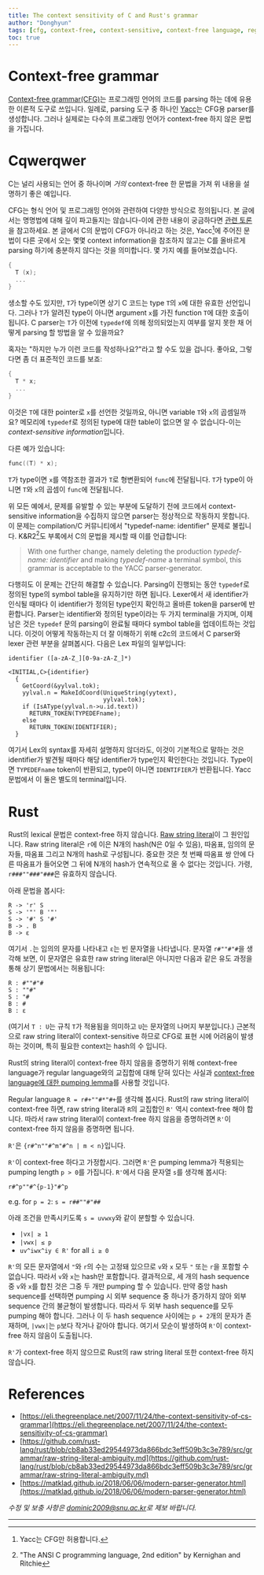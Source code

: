 ```yaml
---
title: The context sensitivity of C and Rust's grammar
author: "Donghyun"
tags: [cfg, context-free, context-sensitive, context-free language, regular language, programming language, parsing, parser, raw string literal, pumping lemma, ambiguity]
toc: true
---
```


# Context-free grammar

[Context-free grammar(CFG)](https://en.wikipedia.org/wiki/Context-free_grammar)는 프로그래밍 언어의 코드를 parsing 하는 데에 유용한 이론적 도구로 쓰입니다. 일례로, parsing 도구 중 하나인 [Yacc](http://en.wikipedia.org/wiki/Yacc)는 CFG용 parser를 생성합니다. 그러나 실제로는 다수의 프로그래밍 언어가 context-free 하지 않은 문법을 가집니다.

# Cqwerqwer

C는 널리 사용되는 언어 중 하나이며 *거의* context-free 한 문법을 가져 위 내용을 설명하기 좋은 예입니다.

CFG는 형식 언어 및 프로그래밍 언어와 관련하여 다양한 방식으로 정의됩니다. 본 글에서는 명명법에 대해 깊이 파고들지는 않습니다-이에 관한 내용이 궁금하다면 [관련 토론](https://groups.google.com/g/comp.lang.misc/c/MCZmQv56--Q?pli=1#39cd8a1804f11cca)을 참고하세요. 본 글에서 C의 문법이 CFG가 아니라고 하는 것은, Yacc[^1]에 주어진 문법이 다른 곳에서 오는 몇몇 context information을 참조하지 않고는 C를 올바르게 parsing 하기에 충분하지 않다는 것을 의미합니다. 몇 가지 예를 들어보겠습니다.

```c
{
  T (x);
  ...
}
```

생소할 수도 있지만, `T`가 type이면 상기 C 코드는 type `T`의 `x`에 대한 유효한 선언입니다. 그러나 `T`가 알려진 type이 아니면 argument `x`를 가진 function `T`에 대한 호출이 됩니다. C parser는 `T`가 이전에 `typedef`에 의해 정의되었는지 여부를 알지 못한 채 어떻게 parsing 할 방법을 알 수 있을까요?

혹자는 "하지만 누가 이런 코드를 작성하나요?"라고 할 수도 있을 겁니다. 좋아요, 그렇다면 좀 더 표준적인 코드를 보죠:

```c
{
  T * x;
  ...
}
```

이것은 `T`에 대한 pointer로 `x`를 선언한 것일까요, 아니면 variable `T`와 `x`의 곱셈일까요? 메모리에 `typedef`로 정의된 type에 대한 table이 없으면 알 수 없습니다-이는 *context-sensitive information*입니다.

다른 예가 있습니다:

```c
func((T) * x);
```

`T`가 type이면 `x`를 역참조한 결과가 `T`로 형변환되어 `func`에 전달됩니다. `T`가 type이 아니면 `T`와 `x`의 곱셈이 `func`에 전달됩니다.

위 모든 예에서, 문제를 유발할 수 있는 부분에 도달하기 전에 코드에서 context-sensitive information을 수집하지 않으면 parser는 정상적으로 작동하지 못합니다. 이 문제는 compilation/C 커뮤니티에서 "typedef-name: identifier" 문제로 불립니다. K&R2[^2]도 부록에서 C의 문법을 제시할 때 이를 언급합니다:

> With one further change, namely deleting the production *typedef-name: identifier* and making *typedef-name* a terminal symbol, this grammar is acceptable to the YACC parser-generator.

다행히도 이 문제는 간단히 해결할 수 있습니다. Parsing이 진행되는 동안 `typedef`로 정의된 type의 symbol table을 유지하기만 하면 됩니다. Lexer에서 새 identifier가 인식될 때마다 이 identifier가 정의된 type인지 확인하고 올바른 token을 parser에 반환합니다. Parser는 identifier와 정의된 type이라는 두 가지 terminal을 가지며, 이제 남은 것은 `typedef` 문의 parsing이 완료될 때마다 symbol table을 업데이트하는 것입니다. 이것이 어떻게 작동하는지 더 잘 이해하기 위해 c2c의 코드에서 C parser와 lexer 관련 부분을 살펴봅시다. 다음은 Lex 파일의 일부입니다:

```
identifier ([a-zA-Z_][0-9a-zA-Z_]*)

<INITIAL,C>{identifier} 
  { 
    GetCoord(&yylval.tok);  
    yylval.n = MakeIdCoord(UniqueString(yytext), 
                           yylval.tok);
    if (IsAType(yylval.n->u.id.text))
      RETURN_TOKEN(TYPEDEFname);
    else 
      RETURN_TOKEN(IDENTIFIER); 
  }
```

여기서 Lex의 syntax를 자세히 설명하지 않더라도, 이것이 기본적으로 말하는 것은 identifier가 발견될 때마다 해당 identifier가 type인지 확인한다는 것입니다. Type이면 `TYPEDEFname` token이 반환되고, type이 아니면 `IDENTIFIER`가 반환됩니다. Yacc 문법에서 이 둘은 별도의 terminal입니다.

# Rust

Rust의 lexical 문법은 context-free 하지 않습니다. [Raw string literal](https://doc.rust-lang.org/stable/reference/tokens.html#raw-string-literals)이 그 원인입니다. Raw string literal은 `r`에 이은 N개의 hash(N은 0일 수 있음), 따옴표, 임의의 문자들, 따옴표 그리고 N개의 hash로 구성됩니다. 중요한 것은 첫 번째 따옴표 쌍 안에 다른 따옴표가 들어오면 그 뒤에 N개의 hash가 연속적으로 올 수 없다는 것입니다. 가령, `r###""###"###`은 유효하지 않습니다.

아래 문법을 봅시다:

```
R -> 'r' S
S -> '"' B '"'
S -> '#' S '#'
B -> . B
B -> ε
```

여기서 `.`는 임의의 문자를 나타내고 `ε`는 빈 문자열을 나타냅니다. 문자열 `r#""#"#`을 생각해 보면, 이 문자열은 유효한 raw string literal은 아니지만 다음과 같은 유도 과정을 통해 상기 문법에서는 허용됩니다:

```
R : #""#"#
S : ""#"
S : "#
B : #
B : ε
```

(여기서 `T : U`는 규칙 `T`가 적용됨을 의미하고 `U`는 문자열의 나머지 부분입니다.) 근본적으로 raw string literal이 context-sensitive 하므로 CFG로 표현 시에 어려움이 발생하는 것이며, 특히 필요한 context는 hash의 수 입니다.

Rust의 string literal이 context-free 하지 않음을 증명하기 위해 context-free language가 regular language와의 교집합에 대해 닫혀 있다는 사실과 [context-free language에 대한 pumping lemma](https://en.wikipedia.org/wiki/Pumping_lemma_for_context-free_languages)를 사용할 것입니다.

Regular language `R = r#+""#*"#+`를 생각해 봅시다. Rust의 raw string literal이 context-free 하면, raw string literal과 `R`의 교집합인 `R'` 역시 context-free 해야 합니다. 따라서 raw string literal이 context-free 하지 않음을 증명하려면 `R'`이 context-free 하지 않음을 증명하면 됩니다.

`R'`은 `{r#^n""#^m"#^n | m < n}`입니다.

`R'`이 context-free 하다고 가정합시다. 그러면 `R'`은 pumping lemma가 적용되는 pumping length `p > 0`를 가집니다. `R'`에서 다음 문자열 `s`를 생각해 봅시다:

`` r#^p""#^{p-1}"#^p ``

e.g. for `p = 2`: `s = r##""#"##`

아래 조건을 만족시키도록 `s = uvwxy`와 같이 분할할 수 있습니다.

- `|vx| ≥ 1`
- `|vwx| ≤ p`
- `uv^iwx^iy ∈ R'` for all `i ≥ 0`

`R'`의 모든 문자열에서 `"`와 `r`의 수는 고정돼 있으므로 `v`와 `x` 모두 `"` 또는 `r`을 포함할 수 없습니다. 따라서 `v`와 `x`는 hash만 포함합니다. 결과적으로, 세 개의 hash sequence 중 `v`와 `x`를 합친 것은 그중 두 개만 pumping 할 수 있습니다. 만약 중앙 hash sequence를 선택하면 pumping 시 외부 sequence 중 하나가 증가하지 않아 외부 sequence 간의 불균형이 발생합니다. 따라서 두 외부 hash sequence를 모두 pumping 해야 합니다. 그러나 이 두 hash sequence 사이에는 `p + 2`개의 문자가 존재하며, `|vwx|`는 `p`보다 작거나 같아야 합니다. 여기서 모순이 발생하여 `R'`이 context-free 하지 않음이 도출됩니다.

`R'`가 context-free 하지 않으므로 Rust의 raw string literal 또한 context-free 하지 않습니다.

# References

- [https://eli.thegreenplace.net/2007/11/24/the-context-sensitivity-of-cs-grammar](https://eli.thegreenplace.net/2007/11/24/the-context-sensitivity-of-cs-grammar)
- [https://github.com/rust-lang/rust/blob/cb8ab33ed29544973da866bdc3eff509b3c3e789/src/grammar/raw-string-literal-ambiguity.md](https://github.com/rust-lang/rust/blob/cb8ab33ed29544973da866bdc3eff509b3c3e789/src/grammar/raw-string-literal-ambiguity.md)
- [https://matklad.github.io/2018/06/06/modern-parser-generator.html](https://matklad.github.io/2018/06/06/modern-parser-generator.html)



*수정 및 보충 사항은 [dominic2009@snu.ac.kr](mailto:dominic2009@snu.ac.kr)로 제보 바랍니다.*

---

[^1]: Yacc는 CFG만 허용합니다.
[^2]: "The ANSI C programming language, 2nd edition" by Kernighan and Ritchie
